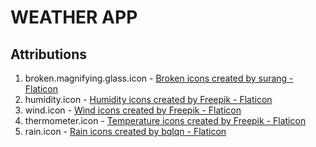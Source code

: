# WEATHER APP

## Attributions

1. broken.magnifying.glass.icon - <a href="https://www.flaticon.com/free-icons/broken" title="broken icons">Broken icons created by surang - Flaticon</a>
2. humidity.icon - <a href="https://www.flaticon.com/free-icons/humidity" title="humidity icons">Humidity icons created by Freepik - Flaticon</a>
3. wind.icon - <a href="https://www.flaticon.com/free-icons/wind" title="wind icons">Wind icons created by Freepik - Flaticon</a>
4. thermometer.icon - <a href="https://www.flaticon.com/free-icons/temperature" title="temperature icons">Temperature icons created by Freepik - Flaticon</a>
5. rain.icon - <a href="https://www.flaticon.com/free-icons/rain" title="rain icons">Rain icons created by bqlqn - Flaticon</a>